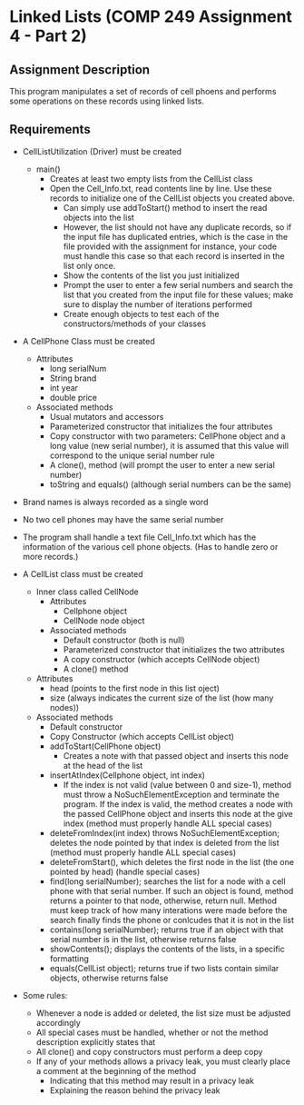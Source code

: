 # Linked Lists (COMP 249 Assignment 4 - Part 2)

## Assignment Description

This program manipulates a set of records of cell phoens and performs some operations on these records using linked lists.

## Requirements

* CellListUtilization (Driver) must be created
    * main()
        * Creates at least two empty lists from the CellList class
        * Open the Cell_Info.txt, read contents line by line. Use these records to initialize one of the CellList objects you created above.
            * Can simply use addToStart() method to insert the read objects into the list
            * However, the list should not have any duplicate records, so if the input file has duplicated entries, which is the case in the file provided with the assignment for instance, your code must handle this case so that each record is inserted in the list only once.
            * Show the contents of the list you just initialized
            * Prompt the user to enter a few serial numbers and search the list that you created from the input file for these values; make sure to display the number of iterations performed
            * Create enough objects to test each of the constructors/methods of your classes

* A CellPhone Class must be created
    * Attributes
        * long serialNum
        * String brand
        * int year
        * double price
    * Associated methods
        * Usual mutators and accessors
        * Parameterized constructor that initializes the four attributes
        * Copy constructor with two parameters: CellPhone object and a long value (new serial number), it is assumed that this value will correspond to the unique serial number rule
        * A clone(), method (will prompt the user to enter a new serial number)
        * toString and equals() (although serial numbers can be the same)
* Brand names is always recorded as a single word
* No two cell phones may have the same serial number
* The program shall handle a text file Cell_Info.txt which has the information of the various cell phone objects. (Has to handle zero or more records.)
* A CellList class must be created
    * Inner class called CellNode
        * Attributes
            * Cellphone object
            * CellNode node object
        * Associated methods
            * Default constructor (both is null)
            * Parameterized constructor that initializes the two attributes
            * A copy constructor (which accepts CellNode object)
            * A clone() method
    * Attributes
        * head (points to the first node in this list oject)
        * size (always indicates the current size of the list (how many nodes))
    * Associated methods
        * Default constructor
        * Copy Constructor (which accepts CellList object)
        * addToStart(CellPhone object)
            * Creates a note with that passed object and inserts this node at the head of the list
        * insertAtIndex(Cellphone object, int index)
            * If the index is not valid (value between 0 and size-1), method must throw a NoSuchElementException and terminate the program. If the index is valid, the method creates a node with the passed CellPhone object and inserts this node at the give index (method must properly handle ALL special cases)
        * deleteFromIndex(int index) throws NoSuchElementException; deletes the node pointed by that index is deleted from the list (method must properly handle ALL special cases)
        * deleteFromStart(), which deletes the first node in the list (the one pointed by head) (handle special cases)
        * find(long serialNumber); searches the list for a node with a cell phone with that serial number. If such an object is found, method returns a pointer to that node, otherwise, return null. Method must keep track of how many interations were made before the search finally finds the phone or conlcudes that it is not in the list
        * contains(long serialNumber); returns true if an object with that serial number is in the list, otherwise returns false
        * showContents(); displays the contents of the lists, in a specific formatting
        * equals(CellList object); returns true if two lists contain similar objects, otherwise returns false
* Some rules:
    * Whenever a node is added or deleted, the list size must be adjusted accordingly
    * All special cases must be handled, whether or not the method description explicitly states that
    * All clone() and copy constructors must perform a deep copy
    * If any of your methods allows a privacy leak, you must clearly place a comment at the beginning of the method
        * Indicating that this method may result in a privacy leak
        * Explaining the reason behind the privacy leak





